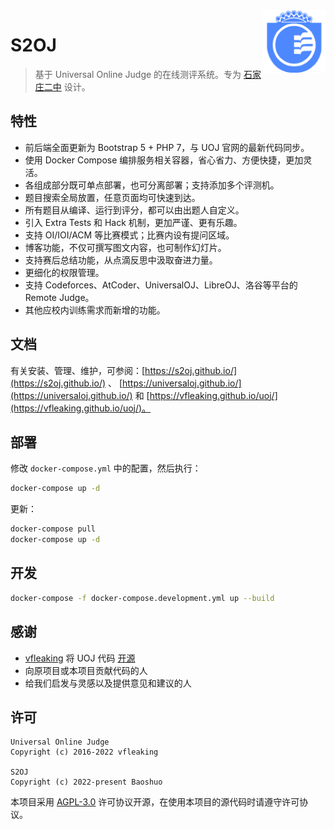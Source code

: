 <img src="./web/images/logo_small.png" alt="Logo" width="100" height="100" align="right" />

# S2OJ

> 基于 Universal Online Judge 的在线测评系统。专为 [石家庄二中](http://www.sjzez.com) 设计。

## 特性

- 前后端全面更新为 Bootstrap 5 + PHP 7，与 UOJ 官网的最新代码同步。
- 使用 Docker Compose 编排服务相关容器，省心省力、方便快捷，更加灵活。
- 各组成部分既可单点部署，也可分离部署；支持添加多个评测机。
- 题目搜索全局放置，任意页面均可快速到达。
- 所有题目从编译、运行到评分，都可以由出题人自定义。
- 引入 Extra Tests 和 Hack 机制，更加严谨、更有乐趣。
- 支持 OI/IOI/ACM 等比赛模式；比赛内设有提问区域。
- 博客功能，不仅可撰写图文内容，也可制作幻灯片。
- 支持赛后总结功能，从点滴反思中汲取奋进力量。
- 更细化的权限管理。
- 支持 Codeforces、AtCoder、UniversalOJ、LibreOJ、洛谷等平台的 Remote Judge。
- 其他应校内训练需求而新增的功能。

## 文档

有关安装、管理、维护，可参阅：[https://s2oj.github.io/](https://s2oj.github.io/) 、 [https://universaloj.github.io/](https://universaloj.github.io/) 和 [https://vfleaking.github.io/uoj/](https://vfleaking.github.io/uoj/)。

## 部署

修改 `docker-compose.yml` 中的配置，然后执行：

```bash
docker-compose up -d
```

更新：

```bash
docker-compose pull
docker-compose up -d
```

## 开发

```bash
docker-compose -f docker-compose.development.yml up --build
```

## 感谢

- [vfleaking](https://github.com/vfleaking) 将 UOJ 代码 [开源](https://github.com/vfleaking/uoj)
- 向原项目或本项目贡献代码的人
- 给我们启发与灵感以及提供意见和建议的人

## 许可

```text
Universal Online Judge
Copyright (c) 2016-2022 vfleaking

S2OJ
Copyright (c) 2022-present Baoshuo
```

本项目采用 [AGPL-3.0](./LICENSE) 许可协议开源，在使用本项目的源代码时请遵守许可协议。
